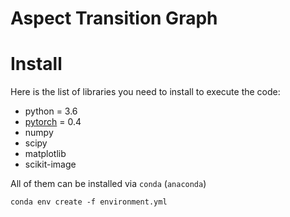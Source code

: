 # Aspect Transition Graph 

# Install

Here is the list of libraries you need to install to execute the code:
- python = 3.6
- [pytorch](http://pytorch.org/) = 0.4
- numpy
- scipy
- matplotlib
- scikit-image

All of them can be installed via `conda` (`anaconda`)

```
conda env create -f environment.yml
```

